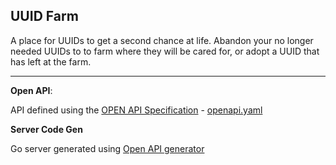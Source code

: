 ## UUID Farm

A place for UUIDs to get a second chance at life. Abandon your no longer needed UUIDs to to farm where they will be cared for, or adopt a UUID that has left at the farm.

---

**Open API**:

API defined using the [OPEN API Specification](https://github.com/OAI/OpenAPI-Specification) - [openapi.yaml](openapi.yaml)

**Server Code Gen**

Go server generated using [Open API generator](https://github.com/OpenAPITools/openapi-generator)
